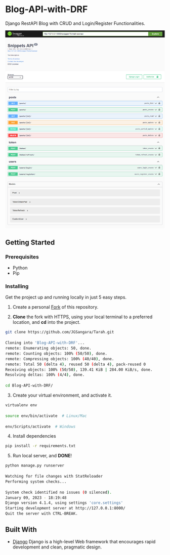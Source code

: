 ﻿# Blog-API-with-DRF
 Django RestAPI Blog with CRUD and Login/Register Functionalities.

![Dashboard screenshot](https://github.com/JGSangara/Blog-API-with-DRF/blob/main/static/screencapture-127-0-0-1-8000-swagger-2023-01-09-18_03_06.png)

## Getting Started

### Prerequisites

* Python
* Pip

### Installing

Get the project up and running locally in just 5 easy steps.

1. Create a personal [Fork](https://github.com/JGSangara/Blog-API-with-DRF.git) of this repository.

2. **Clone** the fork with HTTPS, using your local terminal to a preferred location, and **cd** into the project.

```bash
git clone https://github.com/JGSangara/Tarah.git

Cloning into 'Blog-API-with-DRF'...
remote: Enumerating objects: 50, done.
remote: Counting objects: 100% (50/50), done.
remote: Compressing objects: 100% (40/40), done.
remote: Total 50 (delta 4), reused 50 (delta 4), pack-reused 0
Receiving objects: 100% (50/50), 139.41 KiB | 284.00 KiB/s, done.
Resolving deltas: 100% (4/4), done.

cd Blog-API-with-DRF/
```

3. Create your virtual environment, and activate it.

```bash
virtualenv env

source env/bin/activate  # Linux/Mac

env/Scripts/activate  # Windows
```

4. Install dependencies

```bash
pip install -r requirements.txt
```

5. Run local server, and **DONE**!

```bash
python manage.py runserver

Watching for file changes with StatReloader
Performing system checks...

System check identified no issues (0 silenced).
January 09, 2023 - 18:19:48
Django version 4.1.4, using settings 'core.settings'
Starting development server at http://127.0.0.1:8000/
Quit the server with CTRL-BREAK.
```

## Built With

* [Django](https://www.djangoproject.com/) Django is a high-level Web framework that encourages rapid development and clean, pragmatic design.


<br />
<br />
